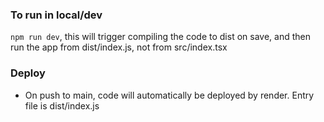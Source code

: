 ### To run in local/dev

`npm run dev`, this will trigger compiling the code to dist on save, and then run the app from dist/index.js, not from src/index.tsx

### Deploy

- On push to main, code will automatically be deployed by render. Entry file is dist/index.js
